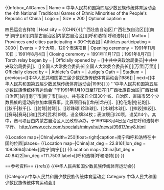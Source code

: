 {{Infobox_AllGames
| Name = 中华人民共和国第四届少数民族传统体育运动会<br/>the 4th National Traditional Games of Ethnic Minorities of the People's Republic of China
| Logo = <!-- 檔案不存在 中华人民共和国第四届少数民族传统体育运动会会徽.gif -->
| Size = 200
| Optional caption = <br/><!-- 檔案不存在 [[File:中华人民共和国第四届少数民族传统体育运动会吉祥物.gif|200px]] -->
<br/>四民运会吉祥物
| Host city = {{CHN}}[[广西壮族自治区|广西壮族自治区]][[南宁|南宁]]和[[内蒙古自治区|内蒙古自治区]][[呼和浩特|呼和浩特]]
| Motto= 
| Provinces and cities participating = 30个代表团
| Athletes participating = 3000
| Events = 9个大项，120个表演项目
| Opening ceremony = 1991年11月10日；1991年8月4日
| Closing ceremony = 1991年11月17日；1991年8月7日
| Torch relay began by = 
| Officially opened by = [[中共中央政治局委员|中共中央政治局委员]]、[[全国人大常委会委员长|全国人大常委会委员长]][[万里|万里]]
| Officially closed by = 
| Athlete's Oath = 
| Judge's Oath = 
| Stadium = 
| previous=[[中华人民共和国第三届少数民族传统体育运动会|1986]]
| next=[[中华人民共和国第五届少数民族传统体育运动会|1995]]
}}
'''中华人民共和国第五届少数民族传统体育运动会'''于1991年l1月10日至17日在[[广西壮族自治区|广西壮族自治区]]的[[南宁市|南宁市]]举办。共有來自全国30个省、自治区、直辖市55个少数民族的运动员参加本届赛事。比赛项目有[[龙舟|龙舟]]、[[抢花炮|抢花炮]]、[[秋千|秋千]]、[[射弩|射弩]]、[[珍珠球|珍珠球]]、[[木球|木球]]、[[摔跤|摔跤]]、[[赛马|赛马]]和[[武术|武术]]9项，设金牌34枚；表演项目l20项，设奖l14个。其中，赛马项目由内蒙古自治区人民政府承办，于1991年8月4日至7日在呼和浩特市举行。 <ref>http://www.cctv.com/specials/minyuhui/news/99817/my8.html</ref>
</div>
{{Location map+|China|width=250|float=right|caption=南宁和呼和浩特在中国的位置|places=
{{Location map~|China|lat_deg = 22.8161|lon_deg = 108.3664|label=[[南宁|南宁]]}}
{{Location map~|China|lat_deg =
40.8422|lon_deg =111.7503|label=[[呼和浩特|呼和浩特]]}}
}}
</div>

==参考资料==
{{refs}}
{{中华人民共和国少数民族传统体育运动会}}

[[Category:中华人民共和国少数民族传统体育运动会|Category:中华人民共和国少数民族传统体育运动会]]